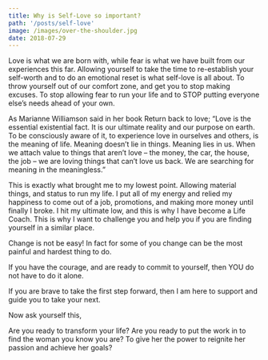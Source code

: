 ```yaml
---
title: Why is Self-Love so important?
path: '/posts/self-love'
image: /images/over-the-shoulder.jpg
date: 2018-07-29
---
```


Love is what we are born with, while fear is what we have built from our experiences this far. Allowing yourself to take the time to re-establish your self-worth and to do an emotional reset is what self-love is all about. To throw yourself out of our comfort zone, and get you to stop making excuses. To stop allowing fear to run your life and to STOP putting everyone else’s needs ahead of your own.

As Marianne Williamson said in her book Return back to love; “Love is the essential existential fact. It is our ultimate reality and our purpose on earth. To be consciously aware of it, to experience love in ourselves and others, is the meaning of life. Meaning doesn’t lie in things. Meaning lies in us. When we attach value to things that aren’t love – the money, the car, the house, the job – we are loving things that can’t love us back. We are searching for meaning in the meaningless.”

This is exactly what brought me to my lowest point. Allowing material things, and status to run my life. I put all of my energy and relied my happiness to come out of a job, promotions, and making more money until finally I broke. I hit my ultimate low, and this is why I have become a Life Coach. This is why I want to challenge you and help you if you are finding yourself in a similar place.

Change is not be easy! In fact for some of you change can be the most painful and hardest thing to do.

If you have the courage, and are ready to commit to yourself, then YOU do not have to do it alone.

If you are brave to take the first step forward, then I am here to support and guide you to take your next.

Now ask yourself this,

Are you ready to transform your life? Are you ready to put the work in to find the woman you know you are? To give her the power to reignite her passion and achieve her goals?

